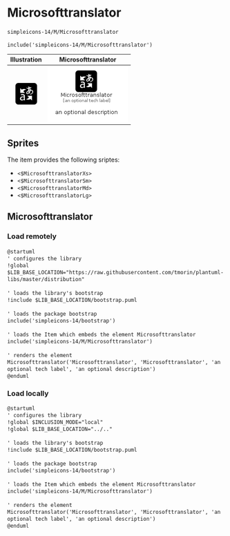 # Microsofttranslator


```text
simpleicons-14/M/Microsofttranslator
```

```text
include('simpleicons-14/M/Microsofttranslator')
```



| Illustration | Microsofttranslator |
| :---: | :---: |
| ![illustration for Illustration](../../simpleicons-14/M/Microsofttranslator.png) | ![illustration for Microsofttranslator](../../simpleicons-14/M/Microsofttranslator.Local.png) |



## Sprites
The item provides the following sriptes:

- `<$MicrosofttranslatorXs>`
- `<$MicrosofttranslatorSm>`
- `<$MicrosofttranslatorMd>`
- `<$MicrosofttranslatorLg>`





## Microsofttranslator

### Load remotely
```plantuml
@startuml
' configures the library
!global $LIB_BASE_LOCATION="https://raw.githubusercontent.com/tmorin/plantuml-libs/master/distribution"

' loads the library's bootstrap
!include $LIB_BASE_LOCATION/bootstrap.puml

' loads the package bootstrap
include('simpleicons-14/bootstrap')

' loads the Item which embeds the element Microsofttranslator
include('simpleicons-14/M/Microsofttranslator')

' renders the element
Microsofttranslator('Microsofttranslator', 'Microsofttranslator', 'an optional tech label', 'an optional description')
@enduml
```

### Load locally
```plantuml
@startuml
' configures the library
!global $INCLUSION_MODE="local"
!global $LIB_BASE_LOCATION="../.."

' loads the library's bootstrap
!include $LIB_BASE_LOCATION/bootstrap.puml

' loads the package bootstrap
include('simpleicons-14/bootstrap')

' loads the Item which embeds the element Microsofttranslator
include('simpleicons-14/M/Microsofttranslator')

' renders the element
Microsofttranslator('Microsofttranslator', 'Microsofttranslator', 'an optional tech label', 'an optional description')
@enduml
```

